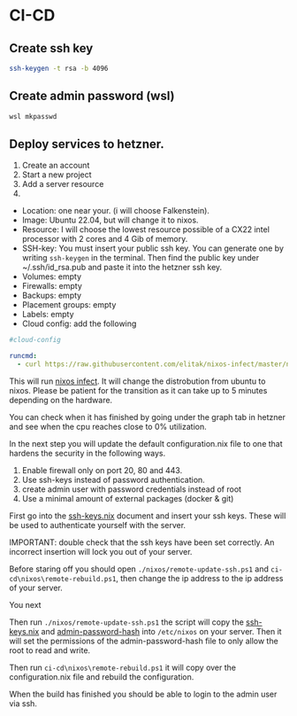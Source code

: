 # CI-CD 

## Create ssh key
``` bash
ssh-keygen -t rsa -b 4096
```

## Create admin password (wsl)
``` bash
wsl mkpasswd
```
## Deploy services to hetzner. 

1. Create an account
2. Start a new project
3. Add a server resource 
4. 

- Location: one near your. (i will choose Falkenstein). 
- Image: Ubuntu 22.04, but will change it to nixos. 
- Resource: I will choose the lowest resource possible of a CX22 intel processor with 2 cores and 4 Gib of memory. 
- SSH-key: You must insert your public ssh key. You can generate one by writing `ssh-keygen` in the terminal. Then find the public key under ~/.ssh/id_rsa.pub and paste it into the hetzner ssh key. 
- Volumes: empty 
- Firewalls: empty
- Backups: empty 
- Placement groups: empty 
- Labels: empty 
- Cloud config: add the following

``` yaml
#cloud-config

runcmd:
  - curl https://raw.githubusercontent.com/elitak/nixos-infect/master/nixos-infect | PROVIDER=hetznercloud NIX_CHANNEL=nixos-24.05 bash 2>&1 | tee /tmp/infect.log 
```

This will run [nixos infect](https://github.com/elitak/nixos-infect?tab=readme-ov-file#hetzner-cloud). It will change the distrobution from ubuntu to nixos. Please be patient for the transition as it can take up to 5 minutes depending on the hardware. 

You can check when it has finished by going under the graph tab in hetzner and see when the cpu reaches close to 0% utilization. 

In the next step you will update the default configuration.nix file to one that hardens the security in the following ways. 

1. Enable firewall only on port 20, 80 and 443. 
2. Use ssh-keys instead of password authentication. 
3. create admin user with password credentials instead of root
4. Use a minimal amount of external packages (docker & git)

First go into the [ssh-keys.nix](ci-cd\nixos\ssh-keys.nix) document and insert your ssh keys. These will be used to authenticate yourself with the server. 

IMPORTANT: double check that the ssh keys have been set correctly. An incorrect insertion will lock you out of your server. 

Before staring off you should open `./nixos/remote-update-ssh.ps1` and `ci-cd\nixos\remote-rebuild.ps1`, then change the ip address to the ip address of your server. 

You next 

Then run `./nixos/remote-update-ssh.ps1` the script will copy the [ssh-keys.nix](ci-cd\nixos\ssh-keys.nix) and [admin-password-hash](ci-cd\nixos\admin-password-hash)  into `/etc/nixos` on your server. Then it will set the permissions of the admin-password-hash file to only allow the root to read and write.  

Then run `ci-cd\nixos\remote-rebuild.ps1` it will copy over the configuration.nix file and rebuild the configuration. 

When the build has finished you should be able to login to the admin user via ssh. 


